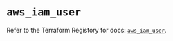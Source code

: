 # `aws_iam_user`

Refer to the Terraform Registory for docs: [`aws_iam_user`](https://registry.terraform.io/providers/hashicorp/aws/5.10.0/docs/resources/iam_user).
